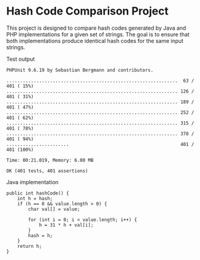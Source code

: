 # Hash Code Comparison Project

This project is designed to compare hash codes generated by Java and PHP implementations for a given set of strings. The goal is to ensure that both implementations produce identical hash codes for the same input strings.

Test output

    PHPUnit 9.6.19 by Sebastian Bergmann and contributors.
    
    ...............................................................  63 / 401 ( 15%)
    ............................................................... 126 / 401 ( 31%)
    ............................................................... 189 / 401 ( 47%)
    ............................................................... 252 / 401 ( 62%)
    ............................................................... 315 / 401 ( 78%)
    ............................................................... 378 / 401 ( 94%)
    .......................                                         401 / 401 (100%)
    
    Time: 00:21.019, Memory: 6.00 MB
    
    OK (401 tests, 401 assertions)

Java implementation


    public int hashCode() {
        int h = hash;
        if (h == 0 && value.length > 0) {
            char val[] = value;
            
            for (int i = 0; i < value.length; i++) {
                h = 31 * h + val[i];
            }
            hash = h;
        }
        return h;
    }
